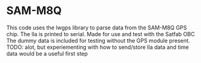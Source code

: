 # SAM-M8Q 
This code uses the lwgps library to parse data from the SAM-M8Q GPS chip. The lla is printed to serial. Made for use and test with the Satfab OBC 
The dummy data is included for testing without the GPS module present. 
TODO: alot, but experiementing with how to send/store lla data and time data would be a useful first step
